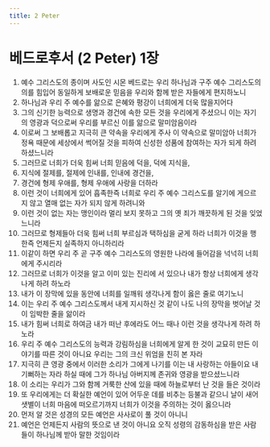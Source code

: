 ```yaml
---
title: 2 Peter
---
```


# 베드로후서 (2 Peter) 1장
1. 예수 그리스도의 종이며 사도인 시몬 베드로는 우리 하나님과 구주 예수 그리스도의 의를 힘입어 동일하게 보배로운 믿음을 우리와 함께 받은 자들에게 편지하노니
1. 하나님과 우리 주 예수를 앎으로 은혜와 평강이 너희에게 더욱 많을지어다
1. 그의 신기한 능력으로 생명과 경건에 속한 모든 것을 우리에게 주셨으니 이는 자기의 영광과 덕으로써 우리를 부르신 이를 앎으로 말미암음이라
1. 이로써 그 보배롭고 지극히 큰 약속을 우리에게 주사 이 약속으로 말미암아 너희가 정욕 때문에 세상에서 썩어질 것을 피하여 신성한 성품에 참여하는 자가 되게 하려 하셨느니라
1. 그러므로 너희가 더욱 힘써 너희 믿음에 덕을, 덕에 지식을,
1. 지식에 절제를, 절제에 인내를, 인내에 경건을,
1. 경건에 형제 우애를, 형제 우애에 사랑을 더하라
1. 이런 것이 너희에게 있어 흡족한즉 너희로 우리 주 예수 그리스도를 알기에 게으르지 않고 열매 없는 자가 되지 않게 하려니와
1. 이런 것이 없는 자는 맹인이라 멀리 보지 못하고 그의 옛 죄가 깨끗하게 된 것을 잊었느니라
1. 그러므로 형제들아 더욱 힘써 너희 부르심과 택하심을 굳게 하라 너희가 이것을 행한즉 언제든지 실족하지 아니하리라
1. 이같이 하면 우리 주 곧 구주 예수 그리스도의 영원한 나라에 들어감을 넉넉히 너희에게 주시리라
1. 그러므로 너희가 이것을 알고 이미 있는 진리에 서 있으나 내가 항상 너희에게 생각나게 하려 하노라
1. 내가 이 장막에 있을 동안에 너희를 일깨워 생각나게 함이 옳은 줄로 여기노니
1. 이는 우리 주 예수 그리스도께서 내게 지시하신 것 같이 나도 나의 장막을 벗어날 것이 임박한 줄을 앎이라
1. 내가 힘써 너희로 하여금 내가 떠난 후에라도 어느 때나 이런 것을 생각나게 하려 하노라
1. 우리 주 예수 그리스도의 능력과 강림하심을 너희에게 알게 한 것이 교묘히 만든 이야기를 따른 것이 아니요 우리는 그의 크신 위엄을 친히 본 자라
1. 지극히 큰 영광 중에서 이러한 소리가 그에게 나기를 이는 내 사랑하는 아들이요 내 기뻐하는 자라 하실 때에 그가 하나님 아버지께 존귀와 영광을 받으셨느니라
1. 이 소리는 우리가 그와 함께 거룩한 산에 있을 때에 하늘로부터 난 것을 들은 것이라
1. 또 우리에게는 더 확실한 예언이 있어 어두운 데를 비추는 등불과 같으니 날이 새어 샛별이 너희 마음에 떠오르기까지 너희가 이것을 주의하는 것이 옳으니라
1. 먼저 알 것은 성경의 모든 예언은 사사로이 풀 것이 아니니
1. 예언은 언제든지 사람의 뜻으로 낸 것이 아니요 오직 성령의 감동하심을 받은 사람들이 하나님께 받아 말한 것임이라